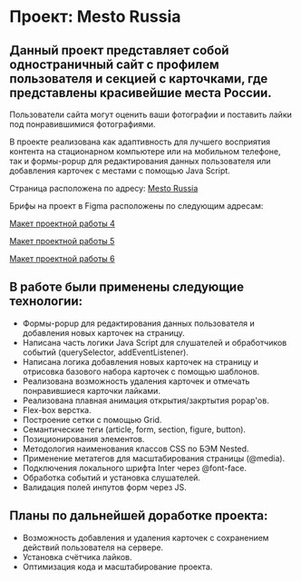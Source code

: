 # Проект: Mesto Russia

## Данный проект представляет собой одностраничный сайт с профилем пользователя и секцией с карточками, где представлены красивейшие места России.

Пользователи сайта могут оценить ваши фотографии и поставить лайки под понравившимися фотографиями.

В проекте реализована как адаптивность для лучшего восприятия контента на стационарном компьютере или на мобильном телефоне, так и формы-popup для редактирования данных пользователя или добавления карточек с местами с помощью Java Script.

Страница расположена по адресу: [Mesto Russia](https://racio-begin.github.io/mesto/)

Брифы на проект в Figma расположены по следующим адресам:

[Макет проектной работы 4](https://www.figma.com/file/2cn9N9jSkmxD84oJik7xL7/JavaScript.-Sprint-4)

[Макет проектной работы 5](https://www.figma.com/file/bjyvbKKJN2naO0ucURl2Z0/JavaScript.-Sprint-5)

[Макет проектной работы 6](https://www.figma.com/file/kRVLKwYG3d1HGLvh7JFWRT/JavaScript.-Sprint-6)

## В работе были применены следующие технологии:

* Формы-popup для редактирования данных пользователя и добавления новых карточек на страницу.
* Написана часть логики Java Script для слушателей и обработчиков событий (querySelector, addEventListener).
* Написана логика добавления новых карточек на страницу и отрисовка базового набора карточек с помощью шаблонов.
* Реализована возможность удаления карточек и отмечать понравившиеся карточки лайками.
* Реализована плавная анимация открытия/закртытия popap'ов.
* Flex-box верстка.
* Построение сетки с помощью Grid.
* Семантические теги (article, form, section, figure, button).
* Позиционирования элементов.
* Методология наименования классов CSS по БЭМ Nested.
* Применение метатегов для масштабирования страницы (@media).
* Подключения локального шрифта Inter через @font-face.
* Обработка событий и установка слушателей.
* Валидация полей инпутов форм через JS.

## Планы по дальнейшей доработке проекта:

* Возможность добавления и удаления карточек с сохранением действий пользователя на сервере.
* Установка счётчика лайков.
* Оптимизация кода и масштабирование проекта.
